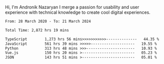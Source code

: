 Hi, I'm Andronik Nazaryan
I merge a passion for usability and user experience with technical knowledge to create cool digital experiences.


<!--START_SECTION:waka-->

```txt
From: 28 March 2020 - To: 21 March 2024

Total Time: 2,872 hrs 19 mins

TypeScript        1,273 hrs 56 mins>>>>>>>>>>>--------------   44.35 %
JavaScript        561 hrs 39 mins >>>>>--------------------   19.55 %
Python            313 hrs 48 mins >>>----------------------   10.93 %
Vue.js            150 hrs 20 mins >------------------------   05.23 %
JSON              143 hrs 51 mins >------------------------   05.01 %
```

<!--END_SECTION:waka-->
